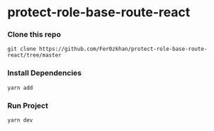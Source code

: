 # protect-role-base-route-react

### Clone this repo
`` git clone https://github.com/Fer0zkhan/protect-role-base-route-react/tree/master ``

### Install Dependencies
`` yarn add ``

### Run Project
`` yarn dev ``
